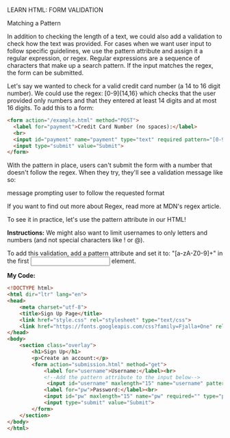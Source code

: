 LEARN HTML: FORM VALIDATION

Matching a Pattern

In addition to checking the length of a text, we could also add a validation to check how the text was provided. For cases when we want user input to follow specific guidelines, we use the pattern attribute and assign it a regular expression, or regex. Regular expressions are a sequence of characters that make up a search pattern. If the input matches the regex, the form can be submitted.

Let's say we wanted to check for a valid credit card number (a 14 to 16 digit number). We could use the regex: [0-9]{14,16} which checks that the user provided only numbers and that they entered at least 14 digits and at most 16 digits. To add this to a form:
```html
<form action="/example.html" method="POST">
  <label for="payment">Credit Card Number (no spaces):</label>
  <br>
  <input id="payment" name="payment" type="text" required pattern="[0-9]{14,16}">
  <input type="submit" value="Submit">
</form>
```
With the pattern in place, users can't submit the form with a number that doesn't follow the regex. When they try, they'll see a validation message like so:

message prompting user to follow the requested format

If you want to find out more about Regex, read more at MDN's regex article.

To see it in practice, let's use the pattern attribute in our HTML!

**Instructions:**
We might also want to limit usernames to only letters and numbers (and not special characters like ! or @).

To add this validation, add a pattern attribute and set it to: "[a-zA-Z0-9]+" in the first <input> element.

**My Code:**
```html
<!DOCTYPE html>
<html dir="ltr" lang="en">
<head>
	<meta charset="utf-8">
	<title>Sign Up Page</title>
	<link href="style.css" rel="stylesheet" type="text/css">
	<link href="https://fonts.googleapis.com/css?family=Fjalla+One" rel="stylesheet">
</head>
<body>
	<section class="overlay">
		<h1>Sign Up</h1>
		<p>Create an account:</p>
		<form action="submission.html" method="get">
			<label for="username">Username:</label><br>
			<!--Add the pattern attribute to the input below-->
			 <input id="username" maxlength="15" name="username" pattern="[a-zA-Z0-9]+" required="" type="text"><br>
			<label for="pw">Password:</label><br>
			<input id="pw" maxlength="15" name="pw" required="" type="password"><br>
			<input type="submit" value="Submit">
		</form>
	</section>
</body>
</html>
```
